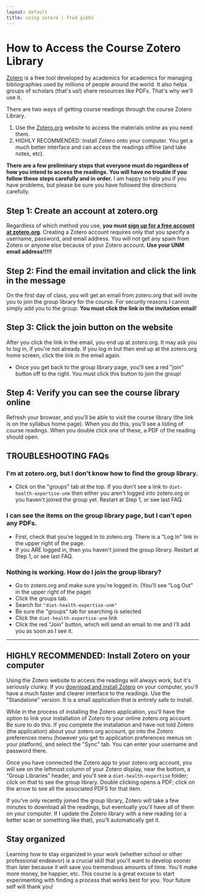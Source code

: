 ```yaml
---
layout: default
title: using zotero | fred gibbs  
---
```


# How to Access the Course Zotero Library

[Zotero](http://zotero.org) is a free tool developed by academics for academics for managing bibliographies used by millions of people around the world. It also helps groups of scholars (that's us!) share resources like PDFs. That's why we'll use it.

There are two ways of getting course readings through the course Zotero Library.
1. Use the [Zotero.org](http://zotero.org) website to access the materials online as you need them.
2. HIGHLY RECOMMENDED: Install Zotero onto your computer. You get a much better interface and can access the readings offline (and take notes, etc).

**There are a few preliminary steps that everyone must do regardless of how you intend to access the readings. You will have no trouble if you follow these steps carefully and in order.** I am happy to help you if you have problems, but please be sure you have followed the directions carefully.


## Step 1: Create an account at zotero.org
Regardless of which method you use, **you must [sign up for a free account at zotero.org](https://www.zotero.org/user/register)**. Creating a Zotero account requires only that you specify a username, password, and email address. You will not get any spam from Zotero or anyone else because of your Zotero account. **Use your UNM email address!!!!!**


## Step 2: Find the email invitation and click the link in the message
On the first day of class, you will get an email from zotero.org that will invite you to join the group library for the course. For security reasons I cannot simply add you to the group: **You must click the link in the invitation email!**


## Step 3: Click the join button on the website
After you click the link in the email, you end up at zotero.org. It may ask you to log in, if you're not already. If you log in but then end up at the zotero.org home screen, click the link in the email again.

- Once you get back to the group library page, you'll see a red "join" button off to the right. You must click this button to join the group!


## Step 4: Verify you can see the course library online
Refresh your browser, and you'll be able to visit the course library (the link is on the syllabus home page). When you do this, you'll see a listing of course readings. When you double click one of these, a PDF of the reading should open.


## TROUBLESHOOTING FAQs

### I'm at zotero.org, but I don't know how to find the group library.
- Click on the "groups" tab at the top. If you don't see a link to `diet-health-expertise-unm` then either you aren't logged into zotero.org or you haven't joined the group yet. Restart at Step 1, or see last FAQ.

### I can see the items on the group library page, but I can't open any PDFs.
- First, check that you're logged in to zotero.org. There is a "Log In" link in the upper right of the page.
- If you ARE logged in, then you haven't joined the group library. Restart at Step 1, or see last FAQ.

### Nothing is working. How do I join the group library?
- Go to zotero.org and make sure you're logged in. (You'll see "Log Out" in the upper right of the page)
- Click the groups tab.
- Search for `"diet-health-expertise-unm"`
- Be sure the "groups" tab for searching is selected
- Click the `diet-health-expertise-unm` link
- Click the red "Join" button, which will send an email to me and I'll add you as soon as I see it.


---

## HIGHLY RECOMMENDED: Install Zotero on your computer
Using the Zotero website to access the readings will always work, but it's seriously clunky. If you [download and install Zotero](https://www.zotero.org/download/) on your computer, you'll have a much faster and clearer interface to the readings. Use the "Standalone" version. It is a small application that is entirely safe to install.

While in the process of installing the Zotero application, you'll have the option to link your installation of Zotero to your online zotero.org account. Be sure to do this. If you complete the installation and have not told Zotero (the application) about your zotero.org account, go into the Zotero preferences menu (however you get to application preferences menus on your platform), and select the "Sync" tab. You can enter your username and password there.

Once you have connected the Zotero app to your zotero.org account, you will see on the leftmost column of your Zotero display, near the bottom, a “Group Libraries” header, and you'll see a `diet-health-expertise` folder; click on that to see the group library. Double clicking opens a PDF; click on the arrow to see all the associated PDFS for that item.

If you've only recently joined the group library, Zotero will take a few minutes to download all the readings, but eventually you'll have all of them on your computer. If I update the Zotero library with a new reading (or a better scan or something like that), you'll automatically get it.


## Stay organized
Learning how to stay organized in your work (whether school or other professional endeavor) is a crucial skill that you'll want to develop sooner than later because it will save you tremendous amounts of time. You'll make more money, be happier, etc. This course is a great excuse to start experimenting with finding a process that works best for you. Your future self will thank you!
